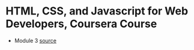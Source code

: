 # HTML, CSS, and Javascript for Web Developers, Coursera Course

* Module 3 [source](module3-solution/index.html)
